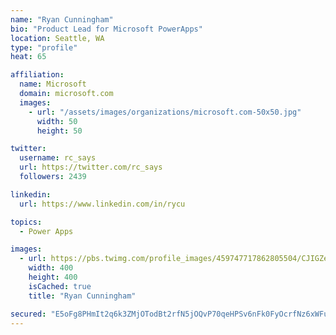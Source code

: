 ```yaml
---
name: "Ryan Cunningham"
bio: "Product Lead for Microsoft PowerApps"
location: Seattle, WA
type: "profile"
heat: 65

affiliation:
  name: Microsoft
  domain: microsoft.com
  images:
    - url: "/assets/images/organizations/microsoft.com-50x50.jpg"
      width: 50
      height: 50

twitter:
  username: rc_says
  url: https://twitter.com/rc_says
  followers: 2439

linkedin:
  url: https://www.linkedin.com/in/rycu

topics:
  - Power Apps

images:
  - url: https://pbs.twimg.com/profile_images/459747717862805504/CJIGZejd_400x400.png
    width: 400
    height: 400
    isCached: true
    title: "Ryan Cunningham"

secured: "E5oFg8PHmIt2q6k3ZMjOTodBt2rfN5jOQvP70qeHPSv6nFk0FyOcrfNz6xWFuaQjniGBA4/Ydji2E+LawjO7nv6WtGg4ADFYx61/jekBsYfPs7tOLpalKf19SgrkE04a8D027fYXBrzrDH5Z1mQ7fZ2f+uQsqiFNQNLWaJ398TxQwpregshLGw1cQGEYF4l3fKEcHxZSAseJvonZnPVtQI3u10Eqhjf0jwA+IgV+7oTu7uEVvFqLd6Jtq4yTRMvwzSjGEzZr3Lg1A96t3hrYGTBijX/G8UUz4NXdlpfrA/IviTFiFjWT4P5uEqmanV59U0VPeYrP+g3FCkCDfrslcqeUQmy6ss1As7o/9QP453Q/+TGzl3TW3aoOXjjCXmo/nn1u9hDGxywMt48uUdE+lJdMZqiNYhp/SqaC83V5vUU=;70LtRukbWLpTmOVMtFW2Ig=="
---
```


